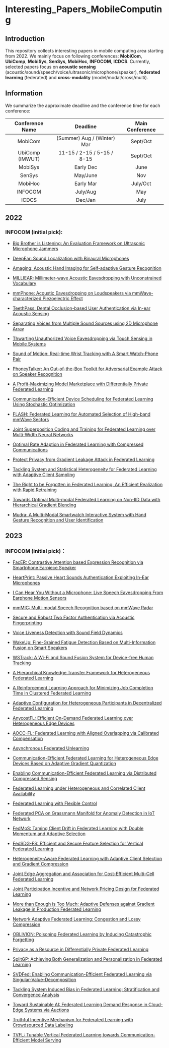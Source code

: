 # Interesting_Papers_MobileComputing

## Introduction

This repository collects interesting papers in mobile computing area starting from 2022. We mainly focus on following conferences: **MobiCom**, **UbiComp**, **MobiSys**, **SenSys**, **MobiHoc**, **INFOCOM**, **ICDCS**. Currently, selected papers focus on **acoustic sensing** (acoustic/sound/speech/voice/ultrasonic/microphone/speaker), **federated learning** (federated) and **cross-modality** (model/modal/cross/multi).

## Information

We summarize the approximate deadline and the conference time for each conference:

| Conference Name | Deadline | Main Conference |
| :-: | :-: | :-: |
| MobiCom | (Summer) Aug / (Winter) Mar | Sept/Oct |
| UbiComp (IMWUT) | 11-15 / 2-15 / 5-15 / 8-15 | Sept/Oct |
| MobiSys | Early Dec | June |
| SenSys | May/June | Nov |
| MobiHoc | Early Mar | July/Oct |
| INFOCOM | July/Aug  | May |
| ICDCS | Dec/Jan | July |

[//]: < ## 2021 >


## 2022


### INFOCOM (initial pick):

* [Big Brother is Listening: An Evaluation Framework on Ultrasonic Microphone Jammers](TBA)

* [DeepEar: Sound Localization with Binaural Microphones](TBA)

* [Amaging: Acoustic Hand Imaging for Self-adaptive Gesture Recognition](TBA)

* [MILLIEAR: Millimeter-wave Acoustic Eavesdropping with Unconstrained Vocabulary](TBA)

* [mmPhone: Acoustic Eavesdropping on Loudspeakers via mmWave-characterized Piezoelectric Effect](TBA)

* [TeethPass: Dental Occlusion-based User Authentication via In-ear Acoustic Sensing](TBA)

* [Separating Voices from Multiple Sound Sources using 2D Microphone Array](TBA)

* [Thwarting Unauthorized Voice Eavesdropping via Touch Sensing in Mobile Systems](TBA)

* [Sound of Motion: Real-time Wrist Tracking with A Smart Watch-Phone Pair](TBA)

* [PhoneyTalker: An Out-of-the-Box Toolkit for Adversarial Example Attack on Speaker Recognition](TBA)

* [A Profit-Maximizing Model Marketplace with Differentially Private Federated Learning](TBA)

* [Communication-Efficient Device Scheduling for Federated Learning Using Stochastic Optimization](TBA)

* [FLASH: Federated Learning for Automated Selection of High-band mmWave Sectors](TBA)

* [Joint Superposition Coding and Training for Federated Learning over Multi-Width Neural Networks](TBA)

* [Optimal Rate Adaption in Federated Learning with Compressed Communications](TBA)

* [Protect Privacy from Gradient Leakage Attack in Federated Learning](TBA)

* [Tackling System and Statistical Heterogeneity for Federated Learning with Adaptive Client Sampling](TBA)

* [The Right to be Forgotten in Federated Learning: An Efficient Realization with Rapid Retraining](TBA)

* [Towards Optimal Multi-modal Federated Learning on Non-IID Data with Hierarchical Gradient Blending](TBA)

* [Mudra: A Multi-Modal Smartwatch Interactive System with Hand Gesture Recognition and User Identification](TBA)


<!---
### MobiSys:

### HobiHoc:

### MobiCom:

* [PyramidFL: A Fine-grained Client Selection Framework for Efficient Federated Learning](https://cse.msu.edu/~caozc/papers/mobicom22-li.pdf)


### UbiComp:

### SenSys:



-->



## 2023

### INFOCOM (initial pick)：

* [FacER: Contrastive Attention based Expression Recognition via Smartphone Earpiece Speaker](TBA)

* [HeartPrint: Passive Heart Sounds Authentication Exploiting In-Ear Microphones](TBA)

* [I Can Hear You Without a Microphone: Live Speech Eavesdropping From Earphone Motion Sensors](TBA)

* [mmMIC: Multi-modal Speech Recognition based on mmWave Radar](https://cs.nju.edu.cn/lxie/publication/INFOCOM2023Fan.pdf)

* [Secure and Robust Two Factor Authentication via Acoustic Fingerprinting](TBA)

* [Voice Liveness Detection with Sound Field Dynamics](TBA)

* [WakeUp: Fine-Grained Fatigue Detection Based on Multi-Information Fusion on Smart Speakers](TBA)

* [WSTrack: A Wi-Fi and Sound Fusion System for Device-free Human Tracking](TBA)

* [A Hierarchical Knowledge Transfer Framework for Heterogeneous Federated Learning](TBA)

* [A Reinforcement Learning Approach for Minimizing Job Completion Time in Clustered Federated Learning](TBA)

* [Adaptive Configuration for Heterogeneous Participants in Decentralized Federated Learning](TBA)

* [AnycostFL: Efficient On-Demand Federated Learning over Heterogeneous Edge Devices](TBA)

* [AOCC-FL: Federated Learning with Aligned Overlapping via Calibrated Compensation](TBA)

* [Asynchronous Federated Unlearning](TBA)

* [Communication-Efficient Federated Learning for Heterogeneous Edge Devices Based on Adaptive Gradient Quantization](TBA)

* [Enabling Communication-Efficient Federated Learning via Distributed Compressed Sensing](TBA)

* [Federated Learning under Heterogeneous and Correlated Client Availability](TBA)

* [Federated Learning with Flexible Control](TBA)

* [Federated PCA on Grassmann Manifold for Anomaly Detection in IoT Network](TBA)

* [FedMoS: Taming Client Drift in Federated Learning with Double Momentum and Adaptive Selection](TBA)

* [FedSDG-FS: Efficient and Secure Feature Selection for Vertical Federated Learning](TBA)

* [Heterogeneity-Aware Federated Learning with Adaptive Client Selection and Gradient Compression](TBA)

* [Joint Edge Aggregation and Association for Cost-Efficient Multi-Cell Federated Learning](TBA)

* [Joint Participation Incentive and Network Pricing Design for Federated Learning](TBA)

* [More than Enough is Too Much: Adaptive Defenses against Gradient Leakage in Production Federated Learning](TBA)

* [Network Adaptive Federated Learning: Congestion and Lossy Compression](TBA)

* [OBLIVION: Poisoning Federated Learning by Inducing Catastrophic Forgetting](TBA)

* [Privacy as a Resource in Differentially Private Federated Learning](TBA)

* [SplitGP: Achieving Both Generalization and Personalization in Federated Learning](TBA)

* [SVDFed: Enabling Communication-Efficient Federated Learning via Singular-Value-Decomposition](TBA)

* [Tackling System Induced Bias in Federated Learning: Stratification and Convergence Analysis](TBA)

* [Toward Sustainable AI: Federated Learning Demand Response in Cloud-Edge Systems via Auctions](TBA)

* [Truthful Incentive Mechanism for Federated Learning with Crowdsourced Data Labeling](TBA)

* [TVFL: Tunable Vertical Federated Learning towards Communication-Efficient Model Serving](TBA)



<!---
### MobiSys

### HobiHoc

### MobiCom

### UbiComp

### SenSys
-->
